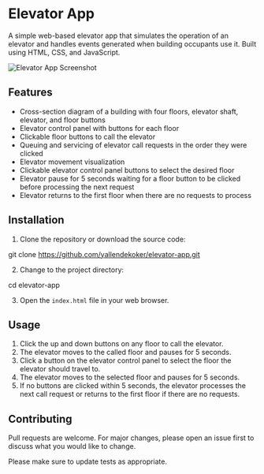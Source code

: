 # Elevator App

A simple web-based elevator app that simulates the operation of an elevator and handles events generated when building occupants use it. Built using HTML, CSS, and JavaScript.

![Elevator App Screenshot](screenshot.png)

## Features

- Cross-section diagram of a building with four floors, elevator shaft, elevator, and floor buttons
- Elevator control panel with buttons for each floor
- Clickable floor buttons to call the elevator
- Queuing and servicing of elevator call requests in the order they were clicked
- Elevator movement visualization
- Clickable elevator control panel buttons to select the desired floor
- Elevator pause for 5 seconds waiting for a floor button to be clicked before processing the next request
- Elevator returns to the first floor when there are no requests to process

## Installation

1. Clone the repository or download the source code:

git clone https://github.com/yallendekoker/elevator-app.git

2. Change to the project directory:

cd elevator-app

3. Open the `index.html` file in your web browser.

## Usage

1. Click the up and down buttons on any floor to call the elevator.
2. The elevator moves to the called floor and pauses for 5 seconds.
3. Click a button on the elevator control panel to select the floor the elevator should travel to.
4. The elevator moves to the selected floor and pauses for 5 seconds.
5. If no buttons are clicked within 5 seconds, the elevator processes the next call request or returns to the first floor if there are no requests.

## Contributing

Pull requests are welcome. For major changes, please open an issue first to discuss what you would like to change.

Please make sure to update tests as appropriate.